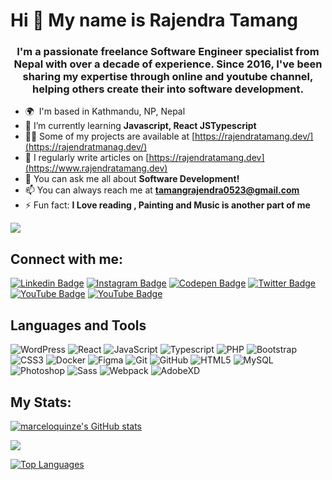 Hi 👋 My name is Rajendra Tamang
===============================

<h3 align="center">I'm a passionate freelance Software Engineer specialist from Nepal with over a decade of experience. Since 2016, I've been sharing my expertise through online and youtube channel, helping others create their into software development.</h3>

* 🌍  I'm based in Kathmandu, NP, Nepal
* 🌱 I’m currently learning **Javascript, React JSTypescript**
* 👨‍💻 Some of my projects are available at [https://rajendratamang.dev/](https://rajendratmanag.dev/)
*  📝 I regularly write articles on [https://rajendratamang.dev](https://www.rajendratamang.dev)
*  💬 You can ask me all about **Software Development!**
*  📫 You can always reach me at **tamangrajendra0523@gmail.com**
*  ⚡ Fun fact: **I Love reading , Painting and Music is another part of me**

<a href="https://github.com/rajendratamang" target="_blank" rel="noreferrer"><img
src="https://img.shields.io/github/followers/rajendratamang?logo=github&style=for-the-badge&color=0891b2&labelColor=1c1917" /></a>

## Connect with me:

[![Linkedin Badge](https://img.shields.io/badge/-rajendra-tamang-blue?style=flat-square&logo=Linkedin&logoColor=white&link=https://linkedin.com/in/rajendra-tamang/)](https://linkedin.com/in/rajendra-tamang/)
[![Instagram Badge](https://img.shields.io/badge/-wpparadevs-purple?style=flat-square&logo=instagram&logoColor=white&link=https://instagram.com/rajendra-tamangsssssss)](https://instagram.com/rajendra-tamangsssss)
[![Codepen Badge](https://img.shields.io/badge/-rajendra-tamang-purple?style=flat-square&logo=codepen&logoColor=white&link=https://codepen.io/marceloquinze)](https://codepen.io/rajendra-tamang)
[![Twitter Badge](https://img.shields.io/badge/-rajendra-tamang-blue?style=flat-square&logo=twitter&logoColor=white&link=https://twitter.com/rajendra-tamang)](https://twitter.com/rajendra-tamang)
[![YouTube Badge](https://img.shields.io/badge/-EN_US-red?style=flat-square&logo=youtube&logoColor=white&link=https://www.youtube.com/@rajendra-tamang)](https://www.youtube.com/@rajendra-tamang)
[![YouTube Badge](https://img.shields.io/badge/-PT_BR-red?style=flat-square&logo=youtube&logoColor=white&link=https://www.youtube.com/@rajendra-tamang)](https://www.youtube.com/@rajendra-tamang)

## Languages and Tools

![WordPress](https://img.shields.io/badge/-WordPress-blue?style=flat-square&logo=wordpress)
![React](https://img.shields.io/badge/-React-black?style=flat-square&logo=react)
![JavaScript](https://img.shields.io/badge/-JavaScript-black?style=flat-square&logo=javascript)
![Typescript](https://img.shields.io/badge/-Typescript-black?style=flat-square&logo=typescript)
![PHP](https://img.shields.io/badge/-PHP-black?style=flat-square&logo=php)
![Bootstrap](https://img.shields.io/badge/-Bootstrap-9b76d1?style=flat-square&logo=bootstrap)
![CSS3](https://img.shields.io/badge/-CSS3-1572B6?style=flat-square&logo=css3)
![Docker](https://img.shields.io/badge/-Docker-black?style=flat-square&logo=docker)
![Figma](https://img.shields.io/badge/-Figma-black?style=flat-square&logo=figma)
![Git](https://img.shields.io/badge/-Git-black?style=flat-square&logo=git)
![GitHub](https://img.shields.io/badge/-GitHub-181717?style=flat-square&logo=github)
![HTML5](https://img.shields.io/badge/-HTML5-E34F26?style=flat-square&logo=html5&logoColor=white)
![MySQL](https://img.shields.io/badge/-MySQL-black?style=flat-square&logo=mysql)
![Photoshop](https://img.shields.io/badge/-Photoshop-black?style=flat-square&logo=photoshop)
![Sass](https://img.shields.io/badge/-Sass-black?style=flat-square&logo=sass)
![Webpack](https://img.shields.io/badge/-Webpack-black?style=flat-square&logo=webpack)
![AdobeXD](https://img.shields.io/badge/-AdobeXD-black?style=flat-square&logo=adobexd)

## My Stats: 

<a href="http://www.github.com/rajendratamang"><img src="https://github-readme-stats-sigma-five.vercel.app/api?username=rajendratamang&show_icons=true&hide=&count_private=true&title_color=0891b2&text_color=000000&icon_color=0891b2&bg_color=ffffff&hide_border=false&show_icons=true" alt="marceloquinze's GitHub stats" /></a>

<a href="http://www.github.com/rajendratamang"><img src="https://github-readme-streak-stats.herokuapp.com/?user=rajendratamang&stroke=000000&background=ffffff&ring=0891b2&fire=0891b2&currStreakNum=000000&currStreakLabel=0891b2&sideNums=000000&sideLabels=000000&dates=000000&hide_border=false" /></a>

<a href="https://github.com/rajendratamang" align="left"><img src="https://github-readme-stats-sigma-five.vercel.app/api/top-langs/?username=marceloquinze&langs_count=10&title_color=0891b2&text_color=000000&icon_color=0891b2&bg_color=ffffff&hide_border=false&locale=en&custom_title=Top%20%Languages" alt="Top Languages" /></a>
